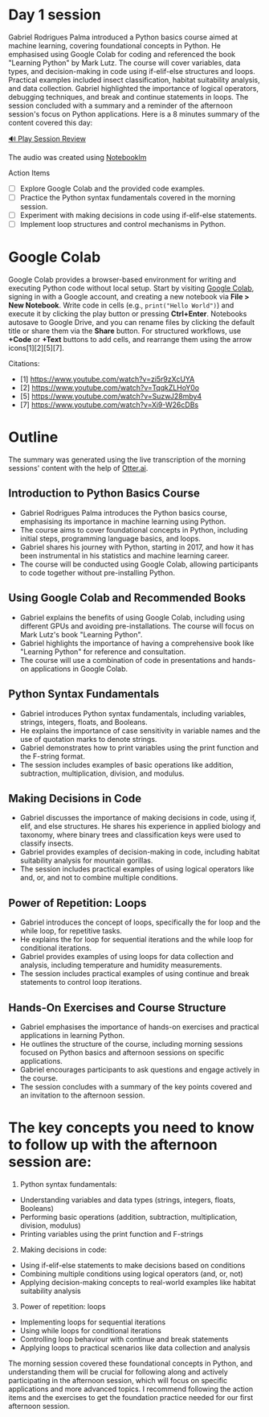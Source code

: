 # Day 1 session

Gabriel Rodrigues Palma introduced a Python basics course aimed at machine learning, covering foundational concepts in Python. He emphasised using Google Colab for coding and referenced the book "Learning Python" by Mark Lutz. The course will cover variables, data types, and decision-making in code using if-elif-else structures and loops. Practical examples included insect classification, habitat suitability analysis, and data collection. Gabriel highlighted the importance of logical operators, debugging techniques, and break and continue statements in loops. The session concluded with a summary and a reminder of the afternoon session's focus on Python applications. Here is a 8 minutes summary of the content covered this day:

[🔊 Play Session Review](https://notebooklm.google.com/notebook/1c58e275-084f-45e1-a47f-33056922f12d/audio)

The audio was created using [Notebooklm](https://notebooklm.google.com)

Action Items
- [ ] Explore Google Colab and the provided code examples.
- [ ] Practice the Python syntax fundamentals covered in the morning session.
- [ ] Experiment with making decisions in code using if-elif-else statements.
- [ ] Implement loop structures and control mechanisms in Python.

# Google Colab

Google Colab provides a browser-based environment for writing and executing Python code without local setup. Start by visiting [Google Colab](https://colab.research.google.com/), signing in with a Google account, and creating a new notebook via **File > New Notebook**. Write code in cells (e.g., `print("Hello World")`) and execute it by clicking the play button or pressing **Ctrl+Enter**. Notebooks autosave to Google Drive, and you can rename files by clicking the default title or share them via the **Share** button. For structured workflows, use **+Code** or **+Text** buttons to add cells, and rearrange them using the arrow icons[1][2][5][7].

Citations:
- [1] https://www.youtube.com/watch?v=zi5r9zXcUYA
- [2] https://www.youtube.com/watch?v=TqqkZLHoY0o
- [5] https://www.youtube.com/watch?v=SuzwJ28mby4
- [7] https://www.youtube.com/watch?v=Xi9-W26cDBs

# Outline 
The summary was generated using the live transcription of the morning sessions' content with the help of [Otter.ai](https://otter.ai/).

## Introduction to Python Basics Course
- Gabriel Rodrigues Palma introduces the Python basics course, emphasising its importance in machine learning using Python.
- The course aims to cover foundational concepts in Python, including initial steps, programming language basics, and loops.
- Gabriel shares his journey with Python, starting in 2017, and how it has been instrumental in his statistics and machine learning career.
- The course will be conducted using Google Colab, allowing participants to code together without pre-installing Python.

## Using Google Colab and Recommended Books
- Gabriel explains the benefits of using Google Colab, including using different GPUs and avoiding pre-installations.
The course will focus on Mark Lutz's book "Learning Python".
- Gabriel highlights the importance of having a comprehensive book like "Learning Python" for reference and consultation.
- The course will use a combination of code in presentations and hands-on applications in Google Colab.

## Python Syntax Fundamentals
- Gabriel introduces Python syntax fundamentals, including variables, strings, integers, floats, and Booleans.
- He explains the importance of case sensitivity in variable names and the use of quotation marks to denote strings.
- Gabriel demonstrates how to print variables using the print function and the F-string format.
- The session includes examples of basic operations like addition, subtraction, multiplication, division, and modulus.

## Making Decisions in Code
- Gabriel discusses the importance of making decisions in code, using if, elif, and else structures.
He shares his experience in applied biology and taxonomy, where binary trees and classification keys were used to classify insects.
- Gabriel provides examples of decision-making in code, including habitat suitability analysis for mountain gorillas.
- The session includes practical examples of using logical operators like and, or, and not to combine multiple conditions.

## Power of Repetition: Loops
- Gabriel introduces the concept of loops, specifically the for loop and the while loop, for repetitive tasks.
- He explains the for loop for sequential iterations and the while loop for conditional iterations.
- Gabriel provides examples of using loops for data collection and analysis, including temperature and humidity measurements.
- The session includes practical examples of using continue and break statements to control loop iterations.

## Hands-On Exercises and Course Structure
- Gabriel emphasises the importance of hands-on exercises and practical applications in learning Python.
- He outlines the structure of the course, including morning sessions focused on Python basics and afternoon sessions on specific applications.
- Gabriel encourages participants to ask questions and engage actively in the course.
- The session concludes with a summary of the key points covered and an invitation to the afternoon session.

# The key concepts you need to know to follow up with the afternoon session are:
1. Python syntax fundamentals:  
- Understanding variables and data types (strings, integers, floats, Booleans)  
- Performing basic operations (addition, subtraction, multiplication, division, modulus)  
- Printing variables using the print function and F-strings

2. Making decisions in code:  
- Using if-elif-else statements to make decisions based on conditions  
- Combining multiple conditions using logical operators (and, or, not)  
- Applying decision-making concepts to real-world examples like habitat suitability analysis

3. Power of repetition: loops  
- Implementing loops for sequential iterations  
- Using while loops for conditional iterations  
- Controlling loop behaviour with continue and break statements  
- Applying loops to practical scenarios like data collection and analysis

The morning session covered these foundational concepts in Python, and understanding them will be crucial for following along and actively participating in the afternoon session, which will focus on specific applications and more advanced topics. I recommend following the action items and the exercises to get the foundation practice needed for our first afternoon session.

